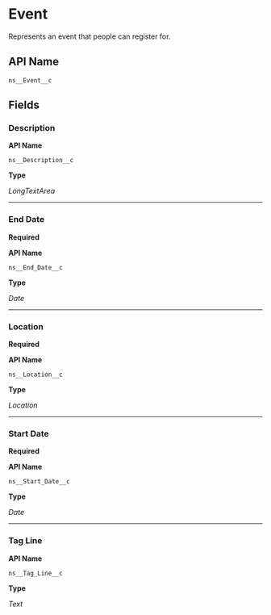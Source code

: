 # Event

Represents an event that people can register for.

## API Name
`ns__Event__c`

## Fields
### Description

**API Name**

`ns__Description__c`

**Type**

*LongTextArea*

---
### End Date
**Required**

**API Name**

`ns__End_Date__c`

**Type**

*Date*

---
### Location
**Required**

**API Name**

`ns__Location__c`

**Type**

*Location*

---
### Start Date
**Required**

**API Name**

`ns__Start_Date__c`

**Type**

*Date*

---
### Tag Line

**API Name**

`ns__Tag_Line__c`

**Type**

*Text*